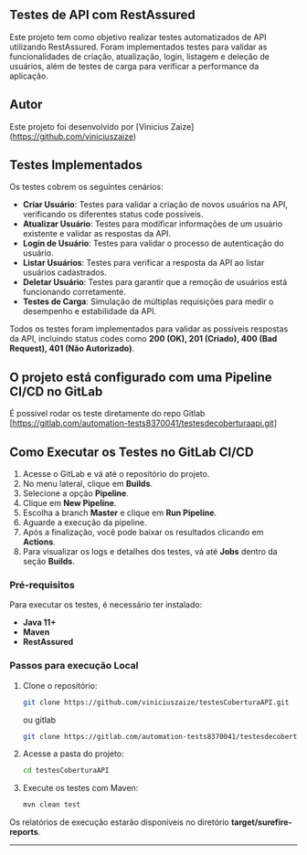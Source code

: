 
## Testes de API com RestAssured
Este projeto tem como objetivo realizar testes automatizados de API utilizando RestAssured. Foram implementados testes para validar as funcionalidades de criação, atualização, login, listagem e deleção de usuários, além de testes de carga para verificar a performance da aplicação.

## Autor

Este projeto foi desenvolvido por [Vinicius Zaize] (https://github.com/viniciuszaize) 

## Testes Implementados

Os testes cobrem os seguintes cenários:

- **Criar Usuário**: Testes para validar a criação de novos usuários na API, verificando os diferentes status code possíveis.
- **Atualizar Usuário**: Testes para modificar informações de um usuário existente e validar as respostas da API.
- **Login de Usuário**: Testes para validar o processo de autenticação do usuário.
- **Listar Usuários**: Testes para verificar a resposta da API ao listar usuários cadastrados.
- **Deletar Usuário**: Testes para garantir que a remoção de usuários está funcionando corretamente.
- **Testes de Carga**: Simulação de múltiplas requisições para medir o desempenho e estabilidade da API.

Todos os testes foram implementados para validar as possíveis respostas da API, incluindo status codes como **200 (OK), 201 (Criado), 400 (Bad Request), 401 (Não Autorizado)**.
## O projeto está configurado com uma Pipeline CI/CD no GitLab
É possivel rodar os teste diretamente do repo Gitlab [https://gitlab.com/automation-tests8370041/testesdecoberturaapi.git]

## Como Executar os Testes no GitLab CI/CD

1. Acesse o GitLab e vá até o repositório do projeto.
2. No menu lateral, clique em **Builds**.
3. Selecione a opção **Pipeline**.
4. Clique em **New Pipeline**.
5. Escolha a branch **Master** e clique em **Run Pipeline**.
6. Aguarde a execução da pipeline.
7. Após a finalização, você pode baixar os resultados clicando em **Actions**.
8. Para visualizar os logs e detalhes dos testes, vá até **Jobs** dentro da seção **Builds**.


### Pré-requisitos

Para executar os testes, é necessário ter instalado:

- **Java 11+**
- **Maven**
- **RestAssured**

### Passos para execução Local

1. Clone o repositório:
   ```sh
   git clone https://github.com/viniciuszaize/testesCoberturaAPI.git
   ```
   ou gitlab
     ```sh
   git clone https://gitlab.com/automation-tests8370041/testesdecoberturaapi.git
   ```

2. Acesse a pasta do projeto:
   ```sh
   cd testesCoberturaAPI
   ```

3. Execute os testes com Maven:
   ```sh
   mvn clean test
   ```

Os relatórios de execução estarão disponíveis no diretório **target/surefire-reports**.

---

